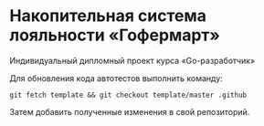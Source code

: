# Накопительная система лояльности «Гофермарт»

Индивидуальный дипломный проект курса «Go-разработчик»

Для обновления кода автотестов выполнить команду:

```
git fetch template && git checkout template/master .github
```

Затем добавить полученные изменения в свой репозиторий.
